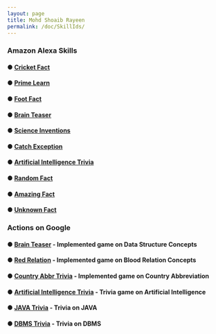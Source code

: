 ```yaml
---
layout: page
title: Mohd Shoaib Rayeen
permalink: /doc/SkillIds/
---
```



### Amazon Alexa Skills
#### ● [Cricket Fact](https://www.amazon.in/gp/product/B07BQ3WKGD)
#### ● [Prime Learn](https://www.amazon.in/gp/product/B07C7MFDH6)
#### ● [Foot Fact](https://www.amazon.com/gp/product/B07CTBS699)
#### ● [Brain Teaser](https://www.amazon.in/gp/product/B07DGS3LJV)
#### ● [Science Inventions ](https://www.amazon.in/gp/product/B07FFRVGYK)
#### ● [Catch Exception](https://www.amazon.in/dp/product/B07GNLY7SL)
#### ● [Artificial Intelligence Trivia](https://www.amazon.in/dp/product/B07HMPSGG7)
#### ● [Random Fact](https://www.amazon.in/dp/product/B07J17DY8)
#### ● [Amazing Fact](https://www.amazon.in/dp/B07J1HW9JW)
#### ● [Unknown Fact](https://www.amazon.in/dp/B07J1WQSPB)
### Actions on Google
#### ● [Brain Teaser](https://assistant.google.com/services/a/uid/000000f87db14c78) - Implemented game on Data Structure Concepts
#### ● [Red Relation](https://assistant.google.com/services/a/uid/0000007832c77e08) - Implemented game on Blood Relation Concepts
#### ● [Country Abbr Trivia](https://assistant.google.com/services/a/uid/000000ca2b057b79) - Implemented game on Country Abbreviation
#### ● [Artificial Intelligence Trivia](https://assistant.google.com/services/a/uid/000000651e98d7e8) - Trivia game on Artificial Intelligence
#### ● [JAVA Trivia](https://assistant.google.com/services/a/uid/000000b8504152e5) - Trivia on JAVA
#### ● [DBMS Trivia](https://assistant.google.com/services/a/uid/000000407760e9f1) - Trivia on DBMS
